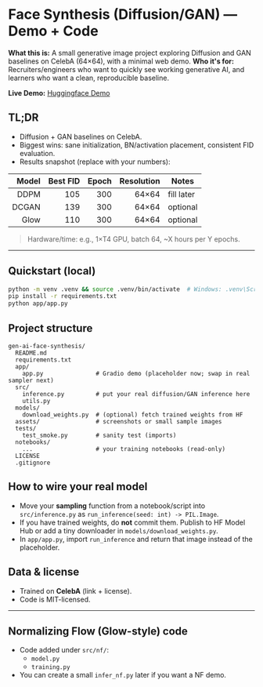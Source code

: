 # Face Synthesis (Diffusion/GAN) — Demo + Code

**What this is:** A small generative image project exploring Diffusion and GAN baselines on CelebA (64×64), with a minimal web demo.
**Who it's for:** Recruiters/engineers who want to quickly see working generative AI, and learners who want a clean, reproducible baseline.

**Live Demo:** [Huggingface Demo](https://huggingface.co/spaces/Vishvagor/face-synthesis)  


## TL;DR
- Diffusion + GAN baselines on CelebA.
- Biggest wins: sane initialization, BN/activation placement, consistent FID evaluation.
- Results snapshot (replace with your numbers):

| Model | Best FID | Epoch | Resolution | Notes |
|------:|---------:|------:|-----------:|-------|
| DDPM  |    105     |   300   |   64×64    | fill later |
| DCGAN |    139     |   300   |   64×64    | optional |
| Glow  |    110     |   300   |   64×64    | optional |

> Hardware/time: e.g., 1×T4 GPU, batch 64, ~X hours per Y epochs.

---

## Quickstart (local)
```bash
python -m venv .venv && source .venv/bin/activate  # Windows: .venv\Scripts\activate
pip install -r requirements.txt
python app/app.py
```

## Project structure
```
gen-ai-face-synthesis/
  README.md
  requirements.txt
  app/
    app.py               # Gradio demo (placeholder now; swap in real sampler next)
  src/
    inference.py         # put your real diffusion/GAN inference here
    utils.py
  models/
    download_weights.py  # (optional) fetch trained weights from HF
  assets/                # screenshots or small sample images
  tests/
    test_smoke.py        # sanity test (imports)
  notebooks/
    ...                  # your training notebooks (read-only)
  LICENSE
  .gitignore
```

## How to wire your real model
- Move your **sampling** function from a notebook/script into `src/inference.py` as `run_inference(seed: int) -> PIL.Image`.
- If you have trained weights, do **not** commit them. Publish to HF Model Hub or add a tiny downloader in `models/download_weights.py`.
- In `app/app.py`, import `run_inference` and return that image instead of the placeholder.

## Data & license
- Trained on **CelebA** (link + license).  
- Code is MIT-licensed.

---

## Normalizing Flow (Glow-style) code
- Code added under `src/nf/`:
  - `model.py`
  - `training.py`
- You can create a small `infer_nf.py` later if you want a NF demo.

